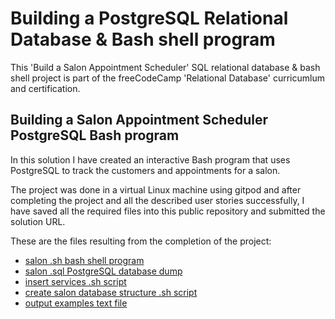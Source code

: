 # Building a PostgreSQL Relational Database & Bash shell program
This 'Build a Salon Appointment Scheduler' SQL relational database & bash shell project is part of the freeCodeCamp 'Relational Database' curricumlum and certification.
## Building a Salon Appointment Scheduler PostgreSQL Bash program
In this solution I have created an interactive Bash program that uses PostgreSQL to track the customers and appointments for a salon.

The project was done in a virtual Linux machine using gitpod and after completing the project and all the described user stories successfully,
I have saved all the required files into this public repository and submitted the solution URL.

These are the files resulting from the completion of the project:
- [salon .sh bash shell program](./salon.sh)
- [salon .sql PostgreSQL database dump](./salon.sql)
- [insert services .sh script](./insert_services.sh)
- [create salon database structure .sh script](./create_database_structure.sh)
- [output examples text file](./output_examples.txt)
